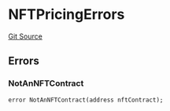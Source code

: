 # NFTPricingErrors
[Git Source](https://github.com/thrackle-io/tron/blob/16aa388bf7edf8163f2f93600ba5d420a17a40c0/src/common/IErrors.sol)


## Errors
### NotAnNFTContract

```solidity
error NotAnNFTContract(address nftContract);
```

